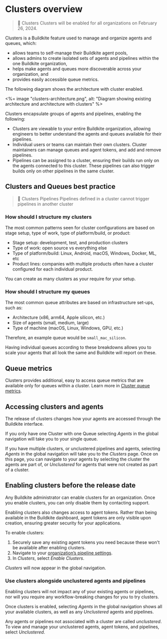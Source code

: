 # Clusters overview

>📘 Clusters
> Clusters will be enabled for all organizations on February 26, 2024.

Clusters is a Buildkite feature used to manage and organize agents and queues, which:

- allows teams to self-manage their Buildkite agent pools,
- allows admins to create isolated sets of agents and pipelines within the one Buildkite organization,
- helps make agents and queues more discoverable across your organization, and
- provides easily accessible queue metrics.

The following diagram shows the architecture with cluster enabled.

<%= image "clusters-architecture.png", alt: "Diagram showing existing architecture and architecture with clusters" %>

Clusters encapsulate groups of agents and pipelines, enabling the following:

- Clusters are viewable to your entire Buildkite organization, allowing engineers to better understand the agents and queues available for their pipelines.
- Individual users or teams can maintain their own clusters. Cluster maintainers can manage queues and agent tokens, and add and remove pipelines.
- Pipelines can be assigned to a cluster, ensuring their builds run only on the agents connected to this cluster. These pipelines can also trigger builds only on other pipelines in the same cluster.

## Clusters and Queues best practice

>📘 Clusters Pipelines
> Pipelines defined in a cluster cannot trigger pipelines in another cluster

### How should I structure my clusters

The most common patterns seen for cluster configurations are based on stage setup, type of work, type of platform/build, or product:

- Stage setup: development, test, and production clusters
- Type of work: open source vs everything else
- Type of platform/build: Linux, Android, macOS, Windows, Docker, ML, etc
- Product lines: companies with multiple products often have a cluster configured for each individual product.

You can create as many clusters as your require for your setup.

### How should I structure my queues

The most common queue attributes are based on infrastructure set-ups, such as:

- Architecture (x86, arm64, Apple silicon, etc.)
- Size of agents (small, medium, large)
- Type of machine (macOS, Linux, Windows, GPU, etc.)

Therefore, an example queue would be `small_mac_silicon`.

Having individual queues according to these breakdowns allows you to scale your agents that all look the same and Buildkite will report on these.

## Queue metrics

Clusters provides additional, easy to access queue metrics that are available only for queues within a cluster. Learn more in [Cluster queue metrics](/docs/pipelines/cluster-queue-metrics).

## Accessing clusters and agents

The release of clusters changes how your agents are accessed through the Buildkite interface.

If you only have one Cluster with one Queue selecting _Agents_ in the global navigation will take you to your single queue.

If you have multiple clusters, or unclustered pipelines and agents, selecting _Agents_ in the global navigation will take you to the _Clusters_ page. Once on this page, you can navigate to your agents by selecting the cluster the agents are part of, or _Unclustered_ for agents that were not created as part of a cluster.

## Enabling clusters before the release date

Any Buildkite administrator can enable clusters for an organization. Once you enable clusters, you can only disable them by contacting support.

Enabling clusters also changes access to agent tokens. Rather than being available in the Buildkite dashboard, agent tokens are only visible upon creation, ensuring greater security for your applications.

To enable clusters:

1. Securely save any existing agent tokens you need because these won't be available after enabling clusters.
1. Navigate to your [organization’s pipeline settings](https://buildkite.com/organizations/~/pipeline-settings).
1. In _Clusters_, select _Enable Clusters_.

_Clusters_ will now appear in the global navigation.

### Use clusters alongside unclustered agents and pipelines

Enabling clusters will not impact any of your existing agents or pipelines, nor will you require any workflow-breaking changes for you to try clusters.

Once clusters is enabled, selecting _Agents_ in the global navigation shows all your available clusters, as well as any _Unclustered_ agents and pipelines.

Any agents or pipelines not associated with a cluster are called _unclustered_. To view and manage your unclustered agents, agent tokens, and pipelines, select _Unclustered_.
